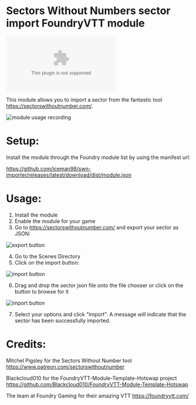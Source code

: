 # Sectors Without Numbers sector import FoundryVTT module
![Latest Release Download Count](https://img.shields.io/github/downloads/iceman98/swn-importer/latest/module.zip)

This module allows you to import a sector from the fantastic tool https://sectorswithoutnumber.com/.

![module usage recording](https://raw.githubusercontent.com/iceman98/swn-importer/master/screenshots/recording.png)

# Setup:
Install the module through the Foundry module list by using the manifest url:

https://github.com/iceman98/swn-importer/releases/latest/download/dist/module.json

# Usage:
1. Install the module
2. Enable the module for your game
3. Go to https://sectorswithoutnumber.com/ and export your sector as JSON:

![export button](https://raw.githubusercontent.com/iceman98/swn-importer/master/screenshots/export.png)

4. Go to the Scenes Directory
5. Click on the import button: 

![import button](https://raw.githubusercontent.com/iceman98/swn-importer/master/screenshots/import.png)

6. Drag and drop the sector json file onto the file chooser or click on the button to browse for it

![import button](https://raw.githubusercontent.com/iceman98/swn-importer/master/screenshots/options.png)

7. Select your options and click "Import". A message will indicate that the sector has been successfully imported.

# Credits:
Mitchel Pigsley for the Sectors Without Number tool https://www.patreon.com/sectorswithoutnumber

Blackcloud010 for the FoundryVTT-Module-Template-Hotswap project https://github.com/Blackcloud010/FoundryVTT-Module-Template-Hotswap

The team at Foundry Gaming for their amazing VTT https://foundryvtt.com/
